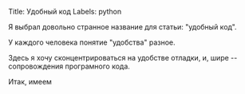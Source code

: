 Title: Удобный код
Labels: python

Я выбрал довольно странное название для статьи: "удобный код".

У каждого человека понятие "удобства" разное.

Здесь я хочу сконцентрироваться на удобстве отладки, и, шире --
сопровождения програмного кода.

Итак, имеем
